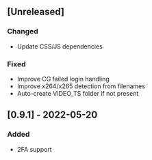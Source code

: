 ## [Unreleased]
### Changed
- Update CSS/JS dependencies
### Fixed
- Improve CG failed login handling
- Improve x264/x265 detection from filenames
- Auto-create VIDEO_TS folder if not present

## [0.9.1] - 2022-05-20
### Added
- 2FA support
